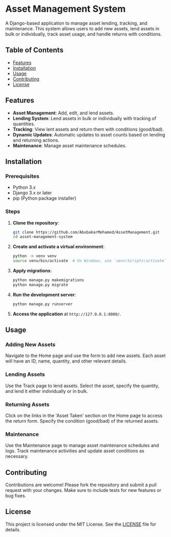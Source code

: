 # Asset Management System

A Django-based application to manage asset lending, tracking, and maintenance. This system allows users to add new assets, lend assets in bulk or individually, track asset usage, and handle returns with conditions.

## Table of Contents

- [Features](#features)
- [Installation](#installation)
- [Usage](#usage)
- [Contributing](#contributing)
- [License](#license)

## Features

- **Asset Management**: Add, edit, and lend assets.
- **Lending System**: Lend assets in bulk or individually with tracking of quantities.
- **Tracking**: View lent assets and return them with conditions (good/bad).
- **Dynamic Updates**: Automatic updates to asset counts based on lending and returning actions.
- **Maintenance**: Manage asset maintenance schedules.

## Installation

### Prerequisites

- Python 3.x
- Django 3.x or later
- pip (Python package installer)

### Steps

1. **Clone the repository**:

    ```bash
    git clone https://github.com/AbubakarMohamed/AssetManagement.git
    cd asset-management-system
    ```

2. **Create and activate a virtual environment**:

    ```bash
    python -m venv venv
    source venv/bin/activate  # On Windows, use `venv\Scripts\activate`
    ```


3. **Apply migrations**:

    ```bash
    python manage.py makemigrations
    python manage.py migrate
    ```

4. **Run the development server**:

    ```bash
    python manage.py runserver
    ```

6. **Access the application** at `http://127.0.0.1:8000/`.

## Usage

### Adding New Assets

Navigate to the Home page and use the form to add new assets. Each asset will have an ID, name, quantity, and other relevant details.

### Lending Assets

Use the Track page to lend assets. Select the asset, specify the quantity, and lend it either individually or in bulk.

### Returning Assets

Click on the links in the 'Asset Taken' section on the Home page to access the return form. Specify the condition (good/bad) of the returned assets.

### Maintenance

Use the Maintenance page to manage asset maintenance schedules and logs. Track maintenance activities and update asset conditions as necessary.


## Contributing

Contributions are welcome! Please fork the repository and submit a pull request with your changes. Make sure to include tests for new features or bug fixes.

## License

This project is licensed under the MIT License. See the [LICENSE](LICENSE) file for details.

